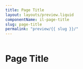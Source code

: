 ```yaml
---
title: Page Title
layout: layouts/preview.liquid
componentName: il-page-title
slug: page-title
permalink: "preview/{{ slug }}/"
---
```

<div class="template-information" data-name="default">
  <img slot="background" src="https://picsum.photos/1200/300" alt="">
  <h1>Page Title</h1>
</div>
